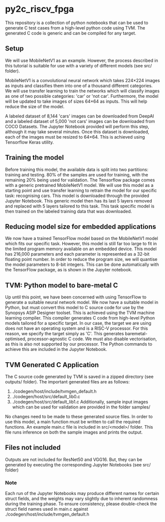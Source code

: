 # py2c_riscv_fpga
This repository is a collection of python notebooks that can be used to generate C test cases from a high-level python code using TVM. The generated C code is generic and can be compiled for any target.

## Setup
We will use MobileNetV1 as an example. However, the process described in this tutorial is suitable for use with a variety of different models (see src/ folder).

MobileNetV1 is a convolutional neural network which takes 224×224 images as inputs and classifies them into one of a thousand different categories. We will use transfer learning to train the networks which will classify images as one of two possible categories: 'car' or 'not car'. Furthermore, the model will be updated to take images of sizes 64×64 as inputs. This will help reduce the size of the model.

A labeled dataset of 8,144 'cars' images can be downloaded from DeepAI and a labeled dataset of 5,000 'not cars' images can be downloaded from COCO Datasets. The Jupyter Notebook provided will perform this step, although it may take several minutes. Once this dataset is downloaded, each of the images must be resized to 64×64. This is achieved using Tensorflow Keras utility.

## Training the model
Before training this model, the available data is split into two partitions: training and testing. 80% of the samples are used for training, with the remaining 20% being used for validation. The Tensorflow package comes with a generic pretrained MobileNetV1 model. We will use this model as a starting point and use transfer learning to retrain the model for our specific task: recognising cars. This model is downloaded through the provided Jupyter Notebook. This generic model then has its last 5 layers removed and replaced with 5 layers tailored to this task. This task specific model is then trained on the labeled training data that was downloaded.

## Reducing model size for embedded applications
We now have a trained TensorFlow model based on the MobileNetV1 model which fits our specific task. However, this model is still far too large to fit in the limited program memory available on an embedded device. This model has 216,000 parameters and each parameter is represented as a 32-bit floating point number. In order to reduce the program size, we will quantise the model parameters to 8-bit integers. This can be done automatically with the TensorFlow package, as is shown in the Jupyter notebook.

## TVM: Python model to bare-metal C
Up until this point, we have been concerned with using TensorFlow to generate a suitable neural network model. We now have a suitable model in Python, but must convert this model to C source code for use by the Synopsys ASIP Designer toolset. This is achieved using the TVM machine learning compiler. This compiler generates C code from high-level Python models tailored for a specific target. In our case, the target we are using does not have an operating system and is a RISC-V processor. For this reason, we specify the target simply as 'C'. This generates baremetal-optimised, processor-agnostic C code. We must also disable vectorisation, as this is also not supported by our processor. The Python commands to achieve this are included in the Jupyter Notebook.

## TVM Generated C Application
The C source code generated by TVM is saved in a zipped directory (see outputs/ folder). The important generated files are as follows:
  1. ./codegen/host/include/tvmgen_default.h
  2. ./codegen/host/src/default_lib0.c
  3. ./codegen/host/src/default_lib1.c
Additionally, sample input images which can be used for validation are provided in the folder samples/

No changes need to be made to these generated source files. In order to use this model, a main function must be written to call the required functions.
An example main.c file is included in src/\<model\>/ folder. This file runs inference on both the sample images and prints the output.

## Files not included
Outputs are not included for ResNet50 and VGG16. But, they can be generated by executing the corresponding Jupyter Notebooks (see src/ folder)

### Note
Each run of the Jupyter Notebooks may produce different names for certain struct fields, and the weights may vary slightly due to inherent randomness during the training phase. To ensure consistency, please double-check the struct field names used in main.c against ./codegen/host/include/tvmgen_default.h
